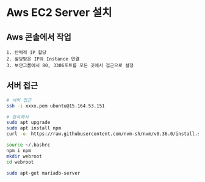 # Aws EC2 Server 설치
## Aws 콘솔에서 작업
	1. 탄력적 IP 할당
	2. 할당받은 IP와 Instance 연결
	3. 보안그룹에서 80, 3306포트를 모든 곳에서 접근으로 설정

## 서버 접근
```bash
# 서버 접근
ssh -i xxxx.pem ubuntu@15.164.53.151

# 접속해서
sudo apt upgrade
sudo apt install npm
curl -o- https://raw.githubusercontent.com/nvm-sh/nvm/v0.36.0/install.sh | bash

source ~/.bashrc
npm i npm
mkdir webroot
cd webroot

sudo apt-get mariadb-server
```